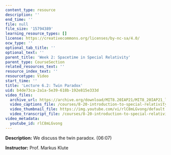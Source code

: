 ```yaml
---
content_type: resource
description: ''
end_time: ''
file: null
file_size: '15794389'
learning_resource_types: []
license: https://creativecommons.org/licenses/by-nc-sa/4.0/
ocw_type: ''
optional_tab_title: ''
optional_text: ''
parent_title: 'Week 2: Spacetime in Special Relativity'
parent_type: CourseSection
related_resources_text: ''
resource_index_text: ''
resourcetype: Video
start_time: ''
title: 'Lecture 6.2: Twin Paradox'
uid: b4de73ca-2a1a-5e39-618b-192e815e333d
video_files:
  archive_url: https://archive.org/download/MIT8.20IAP21/MIT8_20IAP21_lec06-2_300k.mp4
  video_captions_file: /courses/8-20-introduction-to-special-relativity-january-iap-2021/28860be5ca7357dd8cef5f35da009984_rlC8mLGvong.vtt
  video_thumbnail_file: https://img.youtube.com/vi/rlC8mLGvong/default.jpg
  video_transcript_file: /courses/8-20-introduction-to-special-relativity-january-iap-2021/e2f5a60324dce70b593baa846f72ca12_rlC8mLGvong.pdf
video_metadata:
  youtube_id: rlC8mLGvong
---
```


**Description:** We discuss the twin paradox. (06:07)

**Instructor:** Prof. Markus Klute

